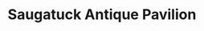 ---
title: "Saugatuck Antique Pavilion"
url: /douglas/saugatuck-antique-pavilion/
shop: Antiquitäten
---